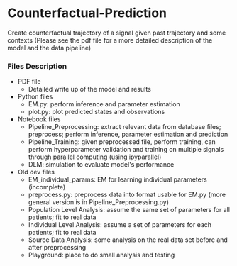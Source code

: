 # Counterfactual-Prediction

Create counterfactual trajectory of a signal given past trajectory and some contexts (Please see the pdf file for a more detailed description of the model and the data pipeline)

### Files Description
* PDF file
    * Detailed write up of the model and results
* Python files
    * EM.py: perform inference and parameter estimation
    * plot.py: plot predicted states and observations
* Notebook files
    * Pipeline_Preprocessing: extract relevant data from database files; preprocess; perform inference, parameter estimation and prediction
    * Pipeline_Training: given preprocessed file, perform training, can perform hyperparameter validation and training on multiple signals through parallel computing (using ipyparallel)
    * DLM: simulation to evaluate model's performance
 * Old dev files
    * EM_individual_params: EM for learning individual parameters (incomplete)
    * preprocess.py: preprocess data into format usable for EM.py (more general version is in Pipeline_Preprocessing.py)
     * Population Level Analysis: assume the same set of parameters for all patients; fit to real data
    * Individual Level Analysis: assume a set of parameters for each patients; fit to real data
    * Source Data Analysis: some analysis on the real data set before and after preprocessing
    * Playground: place to do small analysis and testing
